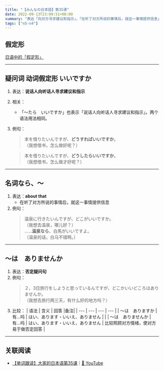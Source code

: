 ```yaml
---
title: "【みんなの日本語】第35课"
date: 2022-09-13T23:09:51+08:00
summary: "表达「向对方寻求建议和指示」，「在听了对方所说的事情后，就这一事情提供信息」和「否定疑问句」"
tags: ["n5-n4"]
---
```


## 假定形
[日语中的「假定形」](/transform/if)

---
## 疑问词 动词假定形 いいですか
1. 表达：**说话人向听话人寻求建议和指示**
2. 相关：
    - 「〜たら　いいですか」也表示「说话人向听话人寻求建议和指示」。两个语法用法相同。
3. 例句：
    > 本を借りたいんですが、**どうすればいいですか**。  
     （我想借书，怎么做好呢？）

    > 本を借りたいんですが、**どうしたらいいですか**。  
     （我想借书，怎么做才好呢？）

---
## 名词なら、〜
1. 表达：**about that**
    - 在听了对方所说的事情后，就这一事情提供信息
2. 例句：
    > 温泉に行きたいんですが、どこがいいですか。  
     （我想去温泉，哪儿好？）  
      ......**温泉なら**、白馬がいいですよ。  
     （温泉的话，白马不错啊。）

---
## 〜は　ありませんか
1. 表达：**否定疑问句**
2. 例句：
    > ２、3日旅行をしようと思っているんですが、どこかいいどころはありませんか。  
     （我想去旅行两三天，有什么好的地方吗？）
3. 比较：
    | 语法 | 含义 | 回答 |备注|
    | --- | --- | --- | --- |
    | 〜は　ありますか | 有...吗 | はい、あります・いいえ、ありません | |
    | 〜は　ありませんか | 有...吗 | はい、あります・いいえ、ありません | 比较照顾对方情绪，使对方易于做否定回答 |

---
## 关联阅读
- [【单词跟读】大家的日本语第35课](https://www.bilibili.com/video/BV1G34y1e7RA?p=35)｜[🔗 YouTube](https://youtu.be/VF9PE-HonNA)
